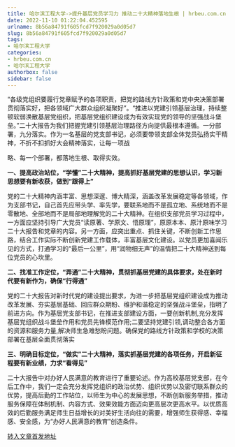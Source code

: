 ```yaml
---
title: 哈尔滨工程大学->提升基层党员学习力 推动二十大精神落地生根 | hrbeu.com.cn
date: 2022-11-10 01:22:04.452595
urlname: 8b56a84791f605fcd7f920029a0d05d7
slug: 8b56a84791f605fcd7f920029a0d05d7
tags: 
- 哈尔滨工程大学
categories:
- hrbeu.com.cn
- 哈尔滨工程大学
authorbox: false
sidebar: false
---
```

“各级党组织要履行党章赋予的各项职责，把党的路线方针政策和党中央决策部署贯彻落实好，把各领域广大群众组织凝聚好”。“推进以党建引领基层治理，持续整顿软弱涣散基层党组织，把基层党组织建设成为有效实现党的领导的坚强战斗堡垒。”二十大报告为我们把握党建引领基层治理路径方向提供最根本遵循。一分部署，九分落实。作为一名基层的党支部书记，必须要带领支部全体党员弘扬实干精神，不折不扣抓好大会精神落实，让每一项战
<!--more-->
略、每一个部署，都落地生根、取得实效。

**一、提高政治站位，“学懂”二十大精神，提高抓好基层党建的思想认识，学习新思想要有新收获，做到“跟得上”**

党的二十大精神内涵丰富、思想深邃、博大精深，涵盖改革发展稳定等各领域，作为支部书记，自己首先应带头学、率先学，要联系地而不是孤立地、系统地而不是零散地、全部地而不是局部地理解党的二十大精神。在组织支部党员学习过程中，一方面应坚持引导广大党员“读原著、学原文、悟原理”，原原本本、原汁原味学习二十大报告和党章的内容。另一方面，应突出重点、抓住关键，不断创新工作思路，结合工作实际不断创新党建工作载体，丰富基层文化建设。以党员更加喜闻乐见的方式，打通学习的“最后一公里”，用“润物细无声”的温情把二十大精神送到每位党员的心坎里。

**二、找准工作定位，“弄通”二十大精神，贯彻抓基层党建的具体要求，处在新时代要有新作为，确保“行得通”**

党的二十大报告对新时代党的建设提出要求，为进一步把基层党组织建设成为推动改革发展、夯实基层基础、回应群众期盼、维护和谐稳定的坚强战斗堡垒，指明了前进方向。作为基层党支部书记，在推进支部建设方面，一要创新机制,充分发挥基层党组织战斗堡垒作用和党员先锋模范作用;二要坚持党建引领,调动整合各方面的资源和服务力量,解决师生急难愁盼问题。确保党的路线方针政策和学校的决策部署在基层全面贯彻落实

**三、明确目标定位，“做实”二十大精神，落实抓基层党建的各项任务，开启新征程要有新业绩，力求“看得见”**

二十大报告中对办好人民满意的教育进行了重要论述。作为高校基层党支部，在今后工作中，我们一定会充分发挥党组织的政治优势、组织优势以及密切联系群众的优势，提高后勤的工作站位，以师生为中心的发展思想，不断创新服务举措，推动服务保障在体制机制、内容方式、效果效能方面迈向更高层次更高水平。以优质高效的后勤服务满足师生日益增长的对美好生活向往的需要，增强师生获得感、幸福感、安全感，为“办好人民满意的教育”创造条件。



[转入文章首发地址](http://gongxue.cn/info/1015/73519.htm)